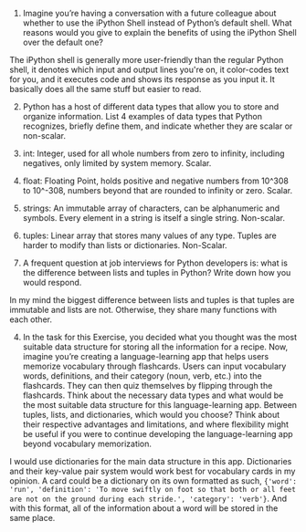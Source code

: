1.	Imagine you’re having a conversation with a future colleague about whether to use the iPython Shell instead of Python’s default shell. What reasons would you give to explain the benefits of using the iPython Shell over the default one?

The iPython shell is generally more user-friendly than the regular Python shell, it denotes which input and output lines you're on, it color-codes text for you, and it executes code and shows its response as you input it. It basically does all the same stuff but easier to read.

2.	Python has a host of different data types that allow you to store and organize information. List 4 examples of data types that Python recognizes, briefly define them, and indicate whether they are scalar or non-scalar.

 1. int: Integer, used for all whole numbers from zero to infinity, including negatives, only limited by system memory. Scalar.
 2. float: Floating Point, holds positive and negative numbers from 10^308 to 10^-308, numbers beyond that are rounded to infinity or zero. Scalar.
 3. strings: An immutable array of characters, can be alphanumeric and symbols. Every element in a string is itself a single string. Non-scalar. 
 4. tuples: Linear array that stores many values of any type. Tuples are harder to modify than lists or dictionaries. Non-Scalar.

3.	A frequent question at job interviews for Python developers is: what is the difference between lists and tuples in Python? Write down how you would respond.

In my mind the biggest difference between lists and tuples is that tuples are immutable and lists are not. Otherwise, they share many functions with each other.

4.	In the task for this Exercise, you decided what you thought was the most suitable data structure for storing all the information for a recipe. Now, imagine you’re creating a language-learning app that helps users memorize vocabulary through flashcards. Users can input vocabulary words, definitions, and their category (noun, verb, etc.) into the flashcards. They can then quiz themselves by flipping through the flashcards. Think about the necessary data types and what would be the most suitable data structure for this language-learning app. Between tuples, lists, and dictionaries, which would you choose? Think about their respective advantages and limitations, and where flexibility might be useful if you were to continue developing the language-learning app beyond vocabulary memorization. 

I would use dictionaries for the main data structure in this app. Dictionaries and their key-value pair system would work best for vocabulary cards in my opinion. A card could be a dictionary on its own formatted as such, 
```{'word': 'run', 'definition': 'To move swiftly on foot so that both or all feet are not on the ground during each stride.', 'category': 'verb'}```.
And with this format, all of the information about a word will be stored in the same place.
